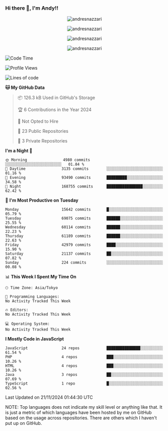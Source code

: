 ### Hi there 👋, I'm Andy!!

<p align="center" >
  <img src="https://github-profile-trophy.vercel.app/?username=AndresNazzari&theme=dracula&column=-1" alt="andresnazzari"/>
</p>

<p align="center">
  <img  src="https://github-readme-stats.vercel.app/api?username=AndresNazzari&count_private=true&show_icons=true&theme=dracula" alt="andresnazzari"/>
</p>
<p align="center">
  <img  src="https://github-readme-stats.vercel.app/api/top-langs/?username=AndresNazzari&layout=compact" alt="andresnazzari"/>
</p>
<p align="center" >
  <img src="https://github-readme-stats.vercel.app/api/wakatime?username=AndresNazzari" alt="andresnazzari"/>
</p>

<!--START_SECTION:waka-->
![Code Time](http://img.shields.io/badge/Code%20Time-966%20hrs%209%20mins-blue)

![Profile Views](http://img.shields.io/badge/Profile%20Views-0-blue)

![Lines of code](https://img.shields.io/badge/From%20Hello%20World%20I%27ve%20Written-50.2%20million%20lines%20of%20code-blue)

**🐱 My GitHub Data** 

> 📦 126.3 kB Used in GitHub's Storage 
 > 
> 🏆 6 Contributions in the Year 2024
 > 
> 🚫 Not Opted to Hire
 > 
> 📜 23 Public Repositories 
 > 
> 🔑 3 Private Repositories 
 > 
**I'm a Night 🦉** 

```text
🌞 Morning                4980 commits        ░░░░░░░░░░░░░░░░░░░░░░░░░   01.84 % 
🌆 Daytime                3135 commits        ░░░░░░░░░░░░░░░░░░░░░░░░░   01.16 % 
🌃 Evening                93490 commits       █████████░░░░░░░░░░░░░░░░   34.58 % 
🌙 Night                  168755 commits      ████████████████░░░░░░░░░   62.42 % 
```
📅 **I'm Most Productive on Tuesday** 

```text
Monday                   15642 commits       █░░░░░░░░░░░░░░░░░░░░░░░░   05.79 % 
Tuesday                  69075 commits       ██████░░░░░░░░░░░░░░░░░░░   25.55 % 
Wednesday                60114 commits       ██████░░░░░░░░░░░░░░░░░░░   22.23 % 
Thursday                 61189 commits       ██████░░░░░░░░░░░░░░░░░░░   22.63 % 
Friday                   42979 commits       ████░░░░░░░░░░░░░░░░░░░░░   15.90 % 
Saturday                 21137 commits       ██░░░░░░░░░░░░░░░░░░░░░░░   07.82 % 
Sunday                   224 commits         ░░░░░░░░░░░░░░░░░░░░░░░░░   00.08 % 
```


📊 **This Week I Spent My Time On** 

```text
🕑︎ Time Zone: Asia/Tokyo

💬 Programming Languages: 
No Activity Tracked This Week

🔥 Editors: 
No Activity Tracked This Week

💻 Operating System: 
No Activity Tracked This Week
```

**I Mostly Code in JavaScript** 

```text
JavaScript               24 repos            ███████████████░░░░░░░░░░   61.54 % 
PHP                      4 repos             ███░░░░░░░░░░░░░░░░░░░░░░   10.26 % 
HTML                     4 repos             ███░░░░░░░░░░░░░░░░░░░░░░   10.26 % 
Java                     3 repos             ██░░░░░░░░░░░░░░░░░░░░░░░   07.69 % 
TypeScript               1 repo              █░░░░░░░░░░░░░░░░░░░░░░░░   02.56 % 
```




 Last Updated on 21/11/2024 01:44:30 UTC
<!--END_SECTION:waka-->

NOTE: Top languages does not indicate my skill level or anything like that. It is just a metric of which languages have been hosted by me on GitHub based on the usage across repositories. There are others which I haven't put up on GitHub.

<!-- Here are some ideas to get you started:

-   🔭 I’m currently working on ...
-   🌱 I’m currently learning ...
-   👯 I’m looking to collaborate on ...
-   🤔 I’m looking for help with ...
-   💬 Ask me about ...
-   📫 How to reach me: ...
-   😄 Pronouns: ...
-   ⚡ Fun fact: ... -->
